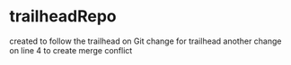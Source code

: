 # trailheadRepo
created to follow the trailhead on Git
change for trailhead
another change on line 4 to create merge conflict